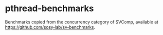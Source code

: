 # pthread-benchmarks

Benchmarks copied from the concurrency category of SVComp, available at https://github.com/sosy-lab/sv-benchmarks.
